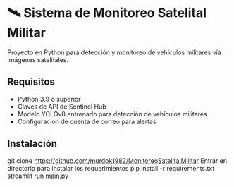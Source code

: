 # 🛰️ Sistema de Monitoreo Satelital Militar

Proyecto en Python para detección y monitoreo de vehículos militares vía imágenes satelitales.

## Requisitos
- Python 3.9 o superior
- Claves de API de Sentinel Hub
- Modelo YOLOv8 entrenado para detección de vehículos militares
- Configuración de cuenta de correo para alertas

## Instalación
git clone https://github.com/murdok1982/MonitoreoSatelitalMilitar
Entrar en directorio para instalar los requerimientos
pip install -r requirements.txt
streamlit run main.py
